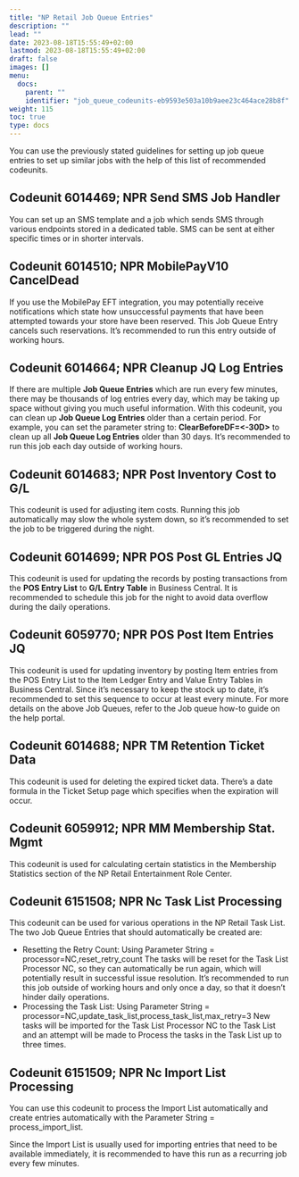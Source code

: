 ```yaml
---
title: "NP Retail Job Queue Entries"
description: ""
lead: ""
date: 2023-08-18T15:55:49+02:00
lastmod: 2023-08-18T15:55:49+02:00
draft: false
images: []
menu:
  docs:
    parent: ""
    identifier: "job_queue_codeunits-eb9593e503a10b9aee23c464ace28b8f"
weight: 115
toc: true
type: docs
---
```


You can use the previously stated guidelines for setting up job queue entries to set up similar jobs with the help of this list of recommended codeunits.

## Codeunit 6014469; NPR Send SMS Job Handler

You can set up an SMS template and a job which sends SMS through various endpoints stored in a dedicated table. SMS can be sent at either specific times or in shorter intervals.

## Codeunit 6014510; NPR MobilePayV10 CancelDead

If you use the MobilePay EFT integration, you may potentially receive notifications which state how unsuccessful payments that have been attempted towards your store have been reserved. This Job Queue Entry cancels such reservations. It’s recommended to run this entry outside of working hours.

## Codeunit 6014664; NPR Cleanup JQ Log Entries

If there are multiple **Job Queue Entries** which are run every few minutes, there may be thousands of log entries every day, which may be taking up space without giving you much useful information. With this codeunit, you can clean up **Job Queue Log Entries** older than a certain period. For example, you can set the parameter string to: **ClearBeforeDF=<-30D>** to clean up all **Job Queue Log Entries** older than 30 days. It’s recommended to run this job each day outside of working hours.

## Codeunit 6014683; NPR Post Inventory Cost to G/L

This codeunit is used for adjusting item costs. Running this job automatically may slow the whole system down, so it’s recommended to set the job to be triggered during the night.  

## Codeunit 6014699; NPR POS Post GL Entries JQ	

This codeunit is used for updating the records by posting transactions from the **POS Entry List** to **G/L Entry Table** in Business Central. It is recommended to schedule this job for the night to avoid data overflow during the daily operations.

## Codeunit 6059770; NPR POS Post Item Entries JQ

This codeunit is used for updating inventory by posting Item entries from the POS Entry List to the Item Ledger Entry and Value Entry Tables in Business Central. Since it’s necessary to keep the stock up to date, it’s recommended to set this sequence to occur at least every minute.
For more details on the above Job Queues, refer to the Job queue how-to guide on the help portal. 

## Codeunit 6014688; NPR TM Retention Ticket Data

This codeunit is used for deleting the expired ticket data. There’s a date formula in the Ticket Setup page which specifies when the expiration will occur.

## Codeunit 6059912; NPR MM Membership Stat. Mgmt

This codeunit is used for calculating certain statistics in the Membership Statistics section of the NP Retail Entertainment Role Center.

## Codeunit 6151508; NPR Nc Task List Processing	

This codeunit can be used for various operations in the NP Retail Task List. The two Job Queue Entries that should automatically be created are:

- Resetting the Retry Count: Using Parameter String = processor=NC,reset_retry_count
The tasks will be reset for the Task List Processor NC, so they can automatically be run again, which will potentially result in successful issue resolution. It’s recommended to run this job outside of working hours and only once a day, so that it doesn’t hinder daily operations.
- Processing the Task List: Using Parameter String = processor=NC,update_task_list,process_task_list,max_retry=3
New tasks will be imported for the Task List Processor NC to the Task List and an attempt will be made to Process the tasks in the Task List up to three times.

## Codeunit 6151509; NPR Nc Import List Processing

You can use this codeunit to process the Import List automatically and create entries automatically with the Parameter String = process_import_list.

Since the Import List is usually used for importing entries that need to be available immediately, it is recommended to have this run as a recurring job every few minutes.
